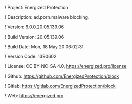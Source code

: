 ! Project: Energized Protection

! Description: ad.porn.malware blocking.

! Version: 6.0.0.20.05.139.06

! Build Version: 20.05.139.06

! Build Date: Mon, 18 May 20 06:02:31

! Version Code: 1390602

! License: CC BY-NC-SA 4.0, https://energized.pro/license

! Github: https://github.com/EnergizedProtection/block

! Gitlab: https://gitlab.com/EnergizedProtection/block


! Web: https://energized.pro
